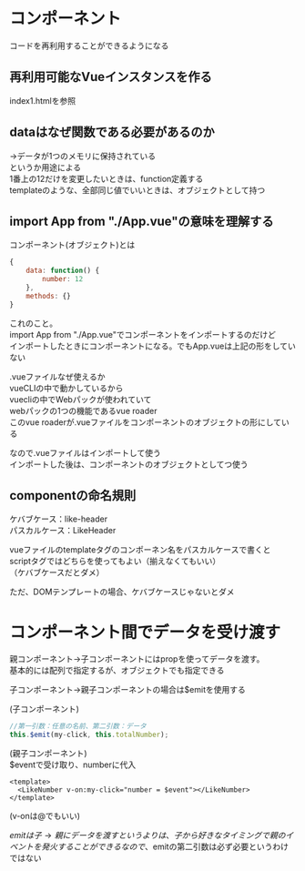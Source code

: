 # コンポーネント  

コードを再利用することができるようになる  


## 再利用可能なVueインスタンスを作る  

index1.htmlを参照  

## dataはなぜ関数である必要があるのか  

→データが1つのメモリに保持されている  
 というか用途による  
 1番上の12だけを変更したいときは、function定義する  
 templateのような、全部同じ値でいいときは、オブジェクトとして持つ  

## import App from "./App.vue"の意味を理解する  

コンポーネント(オブジェクト)とは    
```js
{
    data: function() {
        number: 12
    },
    methods: {}
}
```
これのこと。  
import App from "./App.vue"でコンポーネントをインポートするのだけど  
インポートしたときにコンポーネントになる。でもApp.vueは上記の形をしていない  

.vueファイルなぜ使えるか  
  vueCLIの中で動かしているから  
    vuecliの中でWebパックが使われていて  
      webパックの1つの機能であるvue roader  
        このvue roaderが.vueファイルをコンポーネントのオブジェクトの形にしている  

なので.vueファイルはインポートして使う  
インポートした後は、コンポーネントのオブジェクトとしてつ使う  


## componentの命名規則  

ケバブケース：like-header  
パスカルケース：LikeHeader  

vueファイルのtemplateタグのコンポーネン名をパスカルケースで書くと  
scriptタグではどちらを使ってもよい（揃えなくてもいい）  
（ケバブケースだとダメ）  

ただ、DOMテンプレートの場合、ケバブケースじゃないとダメ  



# コンポーネント間でデータを受け渡す  

親コンポーネント→子コンポーネントにはpropを使ってデータを渡す。  
基本的には配列で指定するが、オブジェクトでも指定できる  

子コンポーネント→親子コンポーネントの場合は$emitを使用する  

(子コンポーネント)  
```js
//第一引数：任意の名前、第二引数：データ
this.$emit(my-click, this.totalNumber);
```
(親子コンポーネント)  
$eventで受け取り、numberに代入  
```vue
<template>
  <LikeNumber v-on:my-click="number = $event"></LikeNumber>
</template>
```
(v-onは@でもいい)  

$emitは子→親にデータを渡すというよりは、子から好きなタイミングで親のイベントを発火することができる  
なので、$emitの第二引数は必ず必要というわけではない  

